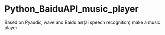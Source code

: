 # Python_BaiduAPI_music_player
Based on Pyaudio, wave and Baidu asr(ai speech recognition) make a music player
